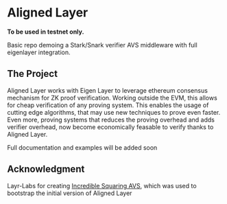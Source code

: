 # Aligned Layer

<b> To be used in testnet only. </b>

Basic repo demoing a Stark/Snark verifier AVS middleware with full eigenlayer integration. 

## The Project 

Aligned Layer works with Eigen Layer to leverage ethereum consensus mechanism for ZK proof verification. Working outside the EVM, this allows for cheap verification of any proving system. This enables the usage of cutting edge algorithms, that may use new techniques to prove even faster. Even more, proving systems that reduces the proving overhead and adds verifier overhead, now become economically feasable to verify thanks to Aligned Layer. 

Full documentation and examples will be added soon

## Acknowledgment

Layr-Labs for creating [Incredible Squaring AVS](https://github.com/Layr-Labs/incredible-squaring-avs), which was used to bootstrap the initial version of Aligned Layer
